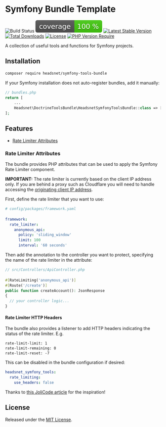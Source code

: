 Symfony Bundle Template
====

![Build Status](https://github.com/headsnet/symfony-tools-bundle/actions/workflows/ci.yml/badge.svg)
![Coverage](https://raw.githubusercontent.com/headsnet/symfony-tools-bundle/image-data/coverage.svg)
[![Latest Stable Version](https://poser.pugx.org/headsnet/symfony-tools-bundle/v)](//packagist.org/packages/headsnet/symfony-tools-bundle)
[![Total Downloads](https://poser.pugx.org/headsnet/symfony-tools-bundle/downloads)](//packagist.org/packages/headsnet/symfony-tools-bundle)
[![License](https://poser.pugx.org/headsnet/symfony-tools-bundle/license)](//packagist.org/packages/headsnet/symfony-tools-bundle)
[![PHP Version Require](http://poser.pugx.org/headsnet/symfony-tools-bundle/require/php)](//packagist.org/packages/headsnet/symfony-tools-bundle)

A collection of useful tools and functions for Symfony projects. 

## Installation

```bash
composer require headsnet/symfony-tools-bundle
```
If your Symfony installation does not auto-register bundles, add it manually:

```php
// bundles.php
return [
    ...
    Headsnet\DoctrineToolsBundle\HeadsnetSymfonyToolsBundle::class => ['all' => true],
];
```

## Features

- [Rate Limiter Attributes](#rate-limiter-attributes)

### Rate Limiter Attributes

The bundle provides PHP attributes that can be used to apply the Symfony Rate Limiter component.

**IMPORTANT:** The rate limiter is currently based on the client IP address only. If you are behind a proxy such as 
Cloudflare you will need to handle accessing the 
[originating client IP address](https://symfony.com/doc/current/deployment/proxies.html).

First, define the rate limiter that you want to use:

```yaml
# config/packages/framework.yaml

framework:
  rate_limiter:
    anonymous_api:
      policy: 'sliding_window'
      limit: 100
      interval: '60 seconds'
```
Then add the annotation to the controller you want to protect, specifying the name of the rate limiter in the attribute:

```php
// src/Controllers/ApiController.php

#[RateLimiting('anonymous_api')]
#[Route('/create')]
public function createAccount(): JsonResponse
{
  // your controller logic...
}
```

#### Rate Limiter HTTP Headers

The bundle also provides a listener to add HTTP headers indicating the status of the rate limiter. E.g.

```
rate-limit-limit: 1
rate-limit-remaining: 0
rate-limit-reset: -7
```

This can be disabled in the bundle configuration if desired:

```yaml
headsnet_symfony_tools:
  rate_limiting:
    use_headers: false
```

Thanks to [this JoliCode article](https://jolicode.com/blog/rate-limit-your-symfony-apis) for the inspiration!

## License

Released under the [MIT License](LICENSE).
